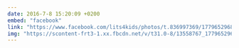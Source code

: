 ```yaml
---
date: 2016-7-8 15:20:09 +0200
embed: "facebook"
link: "https://www.facebook.com/lits4kids/photos/t.836997369/1779652968937707/?type=3&theater"
img: "https://scontent-frt3-1.xx.fbcdn.net/v/t31.0-8/13558767_1779652968937707_6280481767372228642_o.jpg?oh=f1cc51c5a2002c81166b4f4ea724ab3d&oe=59595A50"
---
```

